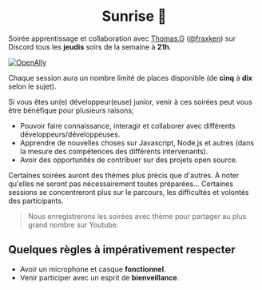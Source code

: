 <p align="center">
  <h1 align="center">Sunrise 🌅</h1>
</p>

Soirée apprentissage et collaboration avec [Thomas.G](https://www.linkedin.com/in/thomas-gentilhomme/) ([@fraxken](https://twitter.com/fraxken)) sur Discord tous les **jeudis** soirs de la semaine à **21h**.

[![OpenAlly](https://discordapp.com/api/guilds/640183220452720650/embed.png?style=banner2)](https://discord.gg/4Wn8rjAtB4)

Chaque session aura un nombre limité de places disponible (de **cinq** à **dix** selon le sujet).

Si vous êtes un(e) développeur(euse) junior, venir à ces soirées peut vous être bénéfique pour plusieurs raisons;
- Pouvoir faire connaissance, interagir et collaborer avec différents développeurs/développeuses.
- Apprendre de nouvelles choses sur Javascript, Node.js et autres (dans la mesure des compétences des différents intervenants).
- Avoir des opportunités de contribuer sur des projets open source.

Certaines soirées auront des thèmes plus précis que d'autres. À noter qu'elles ne seront pas nécessairement toutes préparées... Certaines sessions se concentreront plus sur le parcours, les difficultés et volontés des participants.

> Nous enregistrerons les soirées avec thème pour partager au plus grand nombre sur Youtube.

## Quelques règles à impérativement respecter

- Avoir un microphone et casque **fonctionnel**.
- Venir participer avec un esprit de **bienveillance**.
